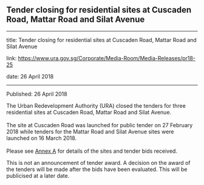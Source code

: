 ## Tender closing for residential sites at Cuscaden Road, Mattar Road and Silat Avenue
---
title: Tender closing for residential sites at Cuscaden Road, Mattar Road and Silat Avenue

link: https://www.ura.gov.sg/Corporate/Media-Room/Media-Releases/pr18-25

date: 26 April 2018

---

Published: 26 April 2018

The Urban Redevelopment Authority (URA) closed the tenders for three residential sites at Cuscaden Road, Mattar Road and Silat Avenue.  
   
The site at Cuscaden Road was launched for public tender on 27 February 2018 while tenders for the Mattar Road and Silat Avenue sites were launched on 16 March 2018.    
     
Please see [Annex A](https://www.ura.gov.sg/-/media/Corporate/Media-Room/2018/Apr/pr18-25a.pdf)  for details of the sites and tender bids received.   
  
This is not an announcement of tender award. A decision on the award of the tenders will be made after the bids have been evaluated. This will be publicised at a later date.